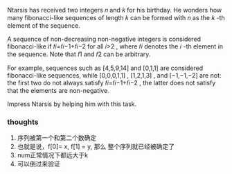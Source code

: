 Ntarsis has received two integers 𝑛
and 𝑘
for his birthday. He wonders how many fibonacci-like sequences of length 𝑘
can be formed with 𝑛
as the 𝑘
-th element of the sequence.

A sequence of non-decreasing non-negative integers is considered fibonacci-like if 𝑓𝑖=𝑓𝑖−1+𝑓𝑖−2
for all 𝑖>2
, where 𝑓𝑖
denotes the 𝑖
-th element in the sequence. Note that 𝑓1
and 𝑓2
can be arbitrary.

For example, sequences such as [4,5,9,14]
and [0,1,1]
are considered fibonacci-like sequences, while [0,0,0,1,1]
, [1,2,1,3]
, and [−1,−1,−2]
are not: the first two do not always satisfy 𝑓𝑖=𝑓𝑖−1+𝑓𝑖−2
, the latter does not satisfy that the elements are non-negative.

Impress Ntarsis by helping him with this task.

### thoughts

1. 序列被第一个和第二个数确定
2. 也就是说，f[0]= x, f[1] = y, 那么 整个序列就已经被确定了
3. num正常情况下都远大于k
4. 可以倒过来验证
